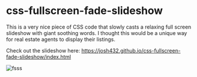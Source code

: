 # css-fullscreen-fade-slideshow

This is a very nice piece of CSS code that slowly casts a relaxing full screen slideshow with giant soothing words. I thought this would be a unique way for real estate agents to display their listings. 

Check out the slideshow here:
https://josh432.github.io/css-fullscreen-fade-slideshow/index.html

![fsss](https://user-images.githubusercontent.com/27470842/36611295-d3f75c9e-1887-11e8-8eca-afb905f27057.PNG)
